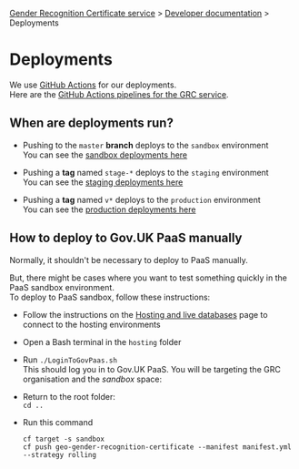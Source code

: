 
[Gender Recognition Certificate service](../README.md) >
[Developer documentation](README.md) >
Deployments

# Deployments

We use [GitHub Actions](https://docs.github.com/en/actions) for our deployments.  
Here are the [GitHub Actions pipelines for the GRC service](https://github.com/cabinetoffice/grc-app/actions).

## When are deployments run?
* Pushing to the `master` **branch** deploys to the `sandbox` environment  
  You can see the [sandbox deployments here](https://github.com/cabinetoffice/grc-app/actions/workflows/deploy-sandbox.yml)

* Pushing a **tag** named `stage-*` deploys to the `staging` environment  
  You can see the [staging deployments here](https://github.com/cabinetoffice/grc-app/actions/workflows/deploy-staging.yml)

* Pushing a **tag** named `v*` deploys to the `production` environment  
  You can see the [production deployments here](https://github.com/cabinetoffice/grc-app/actions/workflows/deploy-prod.yml)


## How to deploy to Gov.UK PaaS manually
Normally, it shouldn't be necessary to deploy to PaaS manually.

But, there might be cases where you want to test something quickly in the PaaS sandbox environment.  
To deploy to PaaS sandbox, follow these instructions:

* Follow the instructions on the [Hosting and live databases](Hosting_and_live_databases.md) page to connect to the hosting environments

* Open a Bash terminal in the `hosting` folder

* Run `./LoginToGovPaas.sh`  
  This should log you in to Gov.UK PaaS. You will be targeting the GRC organisation and the *sandbox* space:

* Return to the root folder:  
  `cd ..`

* Run this command  
  ```shell
  cf target -s sandbox
  cf push geo-gender-recognition-certificate --manifest manifest.yml --strategy rolling
  ```

